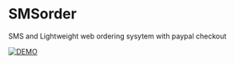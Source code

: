 # SMSorder

SMS and Lightweight web ordering sysytem with paypal checkout

[![DEMO](https://img.youtube.com/vi/BEGJ63WUF0Y/0.jpg)](https://www.youtube.com/watch?v=BEGJ63WUF0Y)
